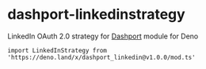 # dashport-linkedinstrategy
LinkedIn OAuth 2.0 strategy for [Dashport](https://github.com/oslabs-beta/dashport) module for Deno
```
import LinkedInStrategy from 'https://deno.land/x/dashport_linkedin@v1.0.0/mod.ts'
```
